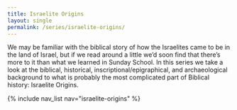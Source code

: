 ```yaml
---
title: Israelite Origins
layout: single
permalink: /series/israelite-origins/
---
```


We may be familiar with the biblical story of how the Israelites came to be in the land of Israel, but if we read around a little we’d soon find that there’s more to it than what we learned in Sunday School. In this series we take a look at the biblical, historical, inscriptional/epigraphical, and archaeological background to what is probably the most complicated part of Biblical history: Israelite Origins.

{% include nav_list nav="israelite-origins" %}
